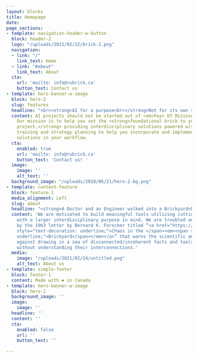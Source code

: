 ```yaml
---
layout: blocks
title: Homepage
date: 
page_sections:
- template: navigation-header-w-button
  block: header-2
  logo: "/uploads/2021/02/22/brick-2.png"
  navigation:
  - link: "/"
    link_text: Home
  - link: "#about"
    link_text: About
  cta:
    url: 'mailto: info@rubrick.ca'
    button_text: Contact us
- template: hero-banner-w-image
  block: hero-2
  slug: features
  headline: "<br><strong>AI for a purpose<br></strong>Not for its own sake"
  content: AI projects should not be started out of <em>Fear Of Missing Out</em>.
    Our mission is to help you set the <strong>foundational brick to your meaningful
    project,</strong> providing interdisciplinary solutions powered with AI. We offer
    training and strategy planning to help you incorporate and implement custom AI
    solutions in your workflow.
  cta:
    enabled: true
    url: 'mailto: info@rubrick.ca'
    button_text: 'Contact us! '
  image:
    image: ''
    alt_text: ''
  background_image: "/uploads/2018/06/21/hero-2-bg.png"
- template: content-feature
  block: feature-1
  media_alignment: Left
  slug: about
  headline: "<strong>A Doctor and an Engineer walked into a Brickyard<br></strong>"
  content: 'We are motivated to build meaningful tools utilizing cutting edge AI research
    with a larger interdisciplinary purpose in mind. We are troubled and inspired
    by the 1963 letter by Bernard K. Forscher titled “<a href="https://science.sciencemag.org/content/142/3590/339.1"><span
    style="text-decoration: underline;">Chaos in the </span><em><span style="text-decoration:
    underline;">Brickyard</span></em></a>” that warns the scientific and tech community
    against drawing in a sea of disconnected/incoherent facts and tools i.e. <em>bricks</em>
    without understanding their interconnections.'
  media:
    image: "/uploads/2021/02/24/untitled.png"
    alt_text: About us
- template: simple-footer
  block: footer-1
  content: Made with ❤︎ in Canada
- template: hero-banner-w-image
  block: hero-2
  background_image: ''
  image:
    image: ''
  headline: ''
  content: ''
  cta:
    enabled: false
    url: ''
    button_text: ''

---
```


